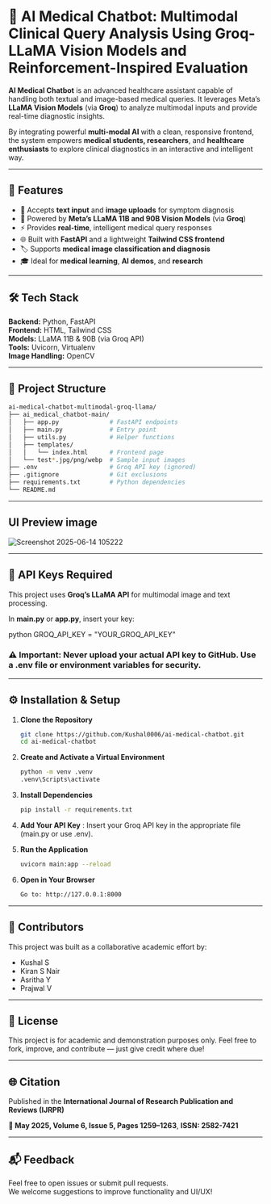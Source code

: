 # 🧠 AI Medical Chatbot: Multimodal Clinical Query Analysis Using Groq-LLaMA Vision Models and Reinforcement-Inspired Evaluation

**AI Medical Chatbot** is an advanced healthcare assistant capable of handling both textual and image-based medical queries. It leverages Meta’s **LLaMA Vision Models** (via **Groq**) to analyze multimodal inputs and provide real-time diagnostic insights.

By integrating powerful **multi-modal AI** with a clean, responsive frontend, the system empowers **medical students, researchers**, and **healthcare enthusiasts** to explore clinical diagnostics in an interactive and intelligent way.

---

## 🚀 Features

- 📝 Accepts **text input** and **image uploads** for symptom diagnosis  
- 🧠 Powered by **Meta’s LLaMA 11B and 90B Vision Models** (via **Groq**)  
- ⚡ Provides **real-time**, intelligent medical query responses  
- 🌐 Built with **FastAPI** and a lightweight **Tailwind CSS frontend**  
- 🏷 Supports **medical image classification and diagnosis**  
- 🎓 Ideal for **medical learning**, **AI demos**, and **research**

---

## 🛠 Tech Stack

**Backend:** Python, FastAPI  
**Frontend:** HTML, Tailwind CSS  
**Models:** LLaMA 11B & 90B (via Groq API)  
**Tools:** Uvicorn, Virtualenv  
**Image Handling:** OpenCV

---

## 📁 Project Structure

```bash
ai-medical-chatbot-multimodal-groq-llama/
├── ai_medical_chatbot-main/
│   ├── app.py              # FastAPI endpoints
│   ├── main.py             # Entry point
│   ├── utils.py            # Helper functions
│   ├── templates/
│   │   └── index.html      # Frontend page
│   └── test*.jpg/png/webp  # Sample input images
├── .env                    # Groq API key (ignored)
├── .gitignore              # Git exclusions
├── requirements.txt        # Python dependencies
└── README.md
```

---

## UI Preview image
![Screenshot 2025-06-14 105222](https://github.com/user-attachments/assets/84dc400a-9f9d-4a15-83c3-b76faf4a7d83)

---

## 🔐 API Keys Required

This project uses **Groq’s LLaMA API** for multimodal image and text processing.

In **main.py** or **app.py**, insert your key:

python
GROQ_API_KEY = "YOUR_GROQ_API_KEY"

### ⚠ Important: Never upload your actual API key to GitHub. Use a .env file or environment variables for security.

---

## ⚙ Installation & Setup

1. **Clone the Repository**
    ```bash
    git clone https://github.com/Kushal0006/ai-medical-chatbot.git
    cd ai-medical-chatbot
    ```
    
2. **Create and Activate a Virtual Environment**
   ```bash
   python -m venv .venv
   .venv\Scripts\activate
   ```

3. **Install Dependencies**
   ```bash
   pip install -r requirements.txt
   ```
   
5. **Add Your API Key** : Insert your Groq API key in the appropriate file (main.py or use .env).
   
   
7. **Run the Application**
   ```bash
   uvicorn main:app --reload
   ```
   
9. **Open in Your Browser**
   ```bash
   Go to: http://127.0.0.1:8000
   ```
   
---

## 🙌 Contributors
This project was built as a collaborative academic effort by:

- Kushal S
- Kiran S Nair
- Asritha Y
- Prajwal V

---

## 📄 License
This project is for academic and demonstration purposes only.
Feel free to fork, improve, and contribute — just give credit where due!

---

## 🌐 Citation
Published in the **International Journal of Research Publication and Reviews (IJRPR)**

**📅 May 2025, Volume 6, Issue 5, Pages 1259–1263**,
**ISSN: 2582-7421**

---

## 📬 Feedback

Feel free to open issues or submit pull requests.  
We welcome suggestions to improve functionality and UI/UX!
